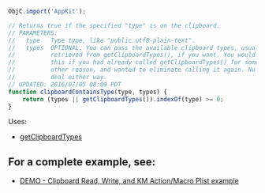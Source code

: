 
```js
ObjC.import('AppKit');

// Returns true if the specified "type" is on the clipboard.
// PARAMETERS:
//   type   Type type, like "public.utf8-plain-text".
//   types  OPTIONAL. You can pass the available clipboard types, usually
//          retrieved from getClipboardTypes(), if you want. You would do
//          this if you had already called getClipboardTypes() for some
//          other reason, and wanted to eliminate calling it again. No big
//          deal either way.
// UPDATED: 2016/07/05 08:09 PDT
function clipboardContainsType(type, types) {
	return (types || getClipboardTypes()).indexOf(type) >= 0;
}
```

Uses:
* [getClipboardTypes](JXA%2FgetClipboardTypes)

## For a complete example, see:
* [DEMO - Clipboard Read, Write, and KM Action/Macro Plist example](JXA%2FDEMO%20-%20Clipboard%20Read%2C%20Write%2C%20and%20KM%20Action%20Macro%20Plist%20example)